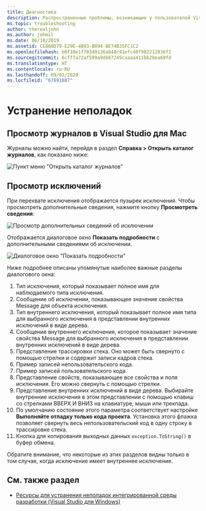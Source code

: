 ```yaml
---
title: Диагностика
description: Распространенные проблемы, возникающие у пользователей Visual Studio для Mac, и способы их разрешения.
ms.topic: troubleshooting
author: therealjohn
ms.author: johmil
ms.date: 06/18/2019
ms.assetid: CE860D79-E29E-4B93-B094-BE74B35FC1C2
ms.openlocfilehash: b0f10e1f70349126ab48c41efc40f982212836f1
ms.sourcegitcommit: 6cfffa72af599a9d667249caaaa411bb28ea69fd
ms.translationtype: HT
ms.contentlocale: ru-RU
ms.lasthandoff: 09/02/2020
ms.locfileid: "67691887"
---
```

# <a name="troubleshooting"></a>Устранение неполадок

## <a name="viewing-logs-in-visual-studio-for-mac"></a>Просмотр журналов в Visual Studio для Mac

Журналы можно найти, перейдя в раздел **Справка > Открыть каталог журналов**, как показано ниже:

![Пункт меню "Открыть каталог журналов"](media/troubleshooting-image1.png)

## <a name="viewing-exceptions"></a>Просмотр исключений

При перехвате исключения отображается пузырек исключения. Чтобы просмотреть дополнительные сведения, нажмите кнопку **Просмотреть сведения**:

![Просмотр дополнительных сведений об исключении](media/troubleshooting-image2.png)

Отображается диалоговое окно **Показать подробности** с дополнительными сведениями об исключении.

![Диалоговое окно "Показать подробности"](media/troubleshooting-image3.png)

Ниже подробнее описаны упомянутые наиболее важные разделы диалогового окна:

1. Тип исключения, который показывает полное имя для наблюдаемого типа исключения.
2. Сообщение об исключении, показывающее значение свойства Message для объекта исключения.
3. Тип внутреннего исключения, который показывает полное имя типа для выбранного исключения в представлении внутренних исключений в виде дерева.
4. Сообщение внутреннего исключения, которое показывает значение свойства Message для выбранного исключения в представлении внутренних исключений в виде дерева.
5. Представление трассировки стека. Оно может быть свернуто с помощью стрелки и содержит записи кадров стека.
6. Пример записей непользовательского кода.
7. Пример записей пользовательского кода.
8. Представление свойств, показывающее все свойства и поля исключения. Его можно свернуть с помощью стрелки.
9. Представление внутренних исключений в виде дерева. Выбирайте внутренние исключения в этом представлении с помощью клавиш со стрелками ВВЕРХ И ВНИЗ на клавиатуре, мыши или трекпада.
10. По умолчанию состояние этого параметра соответствует настройке **Выполняйте отладку только кода проекта**. Установка этого флажка позволяет свернуть весь непользовательский код в одну строку в трассировке стека.
11. Кнопка для копирования выходных данных `exception.ToString()` в буфер обмена.

Обратите внимание, что некоторые из этих разделов видны только в том случае, когда исключение имеет внутреннее исключение.

## <a name="see-also"></a>См. также раздел

- [Ресурсы для устранения неполадок интегрированной среды разработки (Visual Studio для Windows)](/visualstudio/ide/reference/resources-for-troubleshooting-integrated-development-environment-errors)